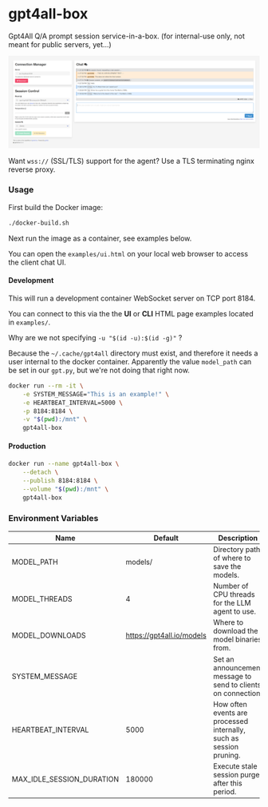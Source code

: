 # gpt4all-box

Gpt4All Q/A prompt session service-in-a-box. (for internal-use only, not meant for public servers, yet...)

![Screenshot of the gpt4all-box client web user interface](./example/ui_screenshot.png)

Want `wss://` (SSL/TLS) support for the agent? Use a TLS terminating nginx reverse proxy.

### Usage

First build the Docker image:
```sh
./docker-build.sh
```

Next run the image as a container, see examples below.

You can open the `examples/ui.html` on your local web browser to access the client chat UI.



#### Development

This will run a development container WebSocket server on TCP port 8184.

You can connect to this via the the **UI** or **CLI** HTML page examples located in `examples/`.

Why are we not specifying `-u "$(id -u):$(id -g)"` ?

Because the `~/.cache/gpt4all` directory must exist, and therefore it needs a user internal to the docker container.
Apparently the value `model_path` can be set in our `gpt.py`, but we're not doing that right now.

```sh
docker run --rm -it \
	-e SYSTEM_MESSAGE="This is an example!" \
	-e HEARTBEAT_INTERVAL=5000 \
	-p 8184:8184 \
	-v "$(pwd):/mnt" \
	gpt4all-box
```

#### Production
```sh
docker run --name gpt4all-box \
	--detach \
	--publish 8184:8184 \
	--volume "$(pwd):/mnt" \
	gpt4all-box
```

### Environment Variables

| Name                       | Default                         | Description                                                                            |
|----------------------------|---------------------------------|----------------------------------------------------------------------------------------|
| MODEL_PATH                 | models/                         | Directory path of where to save the models.                                            |
| MODEL_THREADS              | 4                               | Number of CPU threads for the LLM agent to use.                                        |
| MODEL_DOWNLOADS            | https://gpt4all.io/models       | Where to download the model binaries from.                                             |
| SYSTEM_MESSAGE             |                                 | Set an announcement message to send to clients on connection.                          |
| HEARTBEAT_INTERVAL         | 5000                            | How often events are processed internally, such as session pruning.                    |
| MAX_IDLE_SESSION_DURATION  | 180000                          | Execute stale session purge after this period.                                         |
